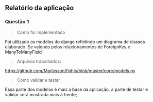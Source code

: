 ## Relatório da aplicação

### Questão 1

> Como foi implementado

Foi utilizado os modelos do django refletindo um diagrama de classes elaborado. Se valendo pelos relacionamentos de ForeignKey e ManyToManyField

> Arquivos trabalhados:

https://github.com/Marlysson/finhis/blob/master/core/models.py

> Como validar e testar

Essa parte dos modelos é mais a base da aplicação, a parte de testar e validar será mostrada mais à frente;